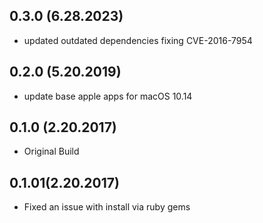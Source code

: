 ## 0.3.0 (6.28.2023)
- updated outdated dependencies fixing CVE-2016-7954
## 0.2.0 (5.20.2019)
- update base apple apps for macOS 10.14

## 0.1.0 (2.20.2017)
- Original Build

## 0.1.01(2.20.2017)
- Fixed an issue with install via ruby gems

